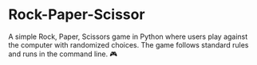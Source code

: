 # Rock-Paper-Scissor
A simple Rock, Paper, Scissors game in Python where users play against the computer with randomized choices. The game follows standard rules and runs in the command line. 🎮
